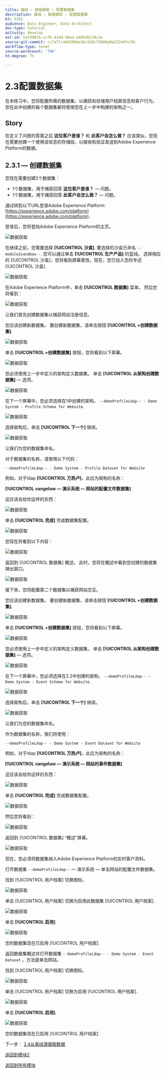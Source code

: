 ```yaml
---
title: 基础 — 数据摄取 — 配置数据集
description: 基础 — 数据摄取 — 配置数据集
kt: 5342
audience: Data Engineer, Data Architect
doc-type: tutorial
activity: develop
exl-id: 5afd987b-ccf8-414d-98aa-a485d6130c2e
source-git-commit: cc7a77c4dd380ae1bc23dc75608e8e2224dfe78c
workflow-type: tm+mt
source-wordcount: '706'
ht-degree: 7%

---
```


# 2.3配置数据集

在本练习中，您将配置所需的数据集，以捕获和存储用户档案信息和客户行为。 您在此中创建的每个数据集都将使用您在上一步中构建的架构之一。

## Story

在定义了问题的答案之后 **这位客户是谁？** 和 **此客户会怎么做？** 应该类似，您现在需要创建一个使用该信息的存储段，以接收和验证发送到Adobe Experience Platform的数据。

## 2.3.1 — 创建数据集

您现在需要创建2个数据集：

- 1个数据集，用于捕获回答 **这位客户是谁？**  — 问题。
- 1个数据集，用于捕获回答 **此客户会怎么做？**  — 问题。

通过转到以下URL登录Adobe Experience Platform: [https://experience.adobe.com/platform](https://experience.adobe.com/platform).

登录后，您将登陆Adobe Experience Platform的主页。

![数据获取](./images/home.png)

在继续之前，您需要选择 **[!UICONTROL 沙盒]**. 要选择的沙盒已命名 ``--module2sandbox--``. 您可以通过单击 **[!UICONTROL 生产产品]** 的蓝线。 选择相应的 [!UICONTROL 沙盒]，您将看到屏幕更改，现在，您已加入您的专述 [!UICONTROL 沙盒].

![数据获取](./images/sb1.png)

在Adobe Experience Platform中，单击 **[!UICONTROL 数据集]** 菜单。  然后您将看到：

![数据获取](./images/menudatasets.png)

让我们首先创建数据集以捕获网站注册信息。

您应该创建新数据集。 要创建新数据集，请单击按钮 **[!UICONTROL +创建数据集]**.

![数据获取](./images/createdataset.png)

单击 **[!UICONTROL +创建数据集]** 按钮，您将看到以下屏幕。

![数据获取](./images/datasetsetup.png)

您必须使用上一步中定义的架构定义数据集。 单击 **[!UICONTROL 从架构创建数据集]**  — 选项。

![数据获取](./images/datasetfromschema.png)

在下一个屏幕中，您必须选择在1中创建的架构， `--demoProfileLdap-- - Demo System - Profile Schema for Website`.

![数据获取](./images/schemaselection.png)

选择架构后，单击 **[!UICONTROL 下一个]** 继续。

![数据获取](./images/next.png)

让我们为您的数据集命名。

对于数据集的名称，请使用以下代码：

`--demoProfileLdap-- - Demo System - Profile Dataset for Website`

例如，对于ldap **[!UICONTROL 万热卢]**，此应为架构的名称：

**[!UICONTROL vangeluw — 演示系统 — 网站的配置文件数据集]**

这应该会给你这样的东西：

![数据获取](./images/datasetname.png)

单击 **[!UICONTROL 完成]** 完成数据集配置。

![数据获取](./images/finish.png)

您现在将看到以下内容：

![数据获取](./images/dsoverview1.png)

返回到 [!UICONTROL 数据集] 概述。 此时，您将在概述中看到您创建的数据集弹出窗口。

![数据获取](./images/dsoverview2.png)

接下来，您将配置第二个数据集以捕获网站交互。

您应该创建新数据集。 要创建新数据集，请单击按钮 **[!UICONTROL +创建数据集]**.

![数据获取](./images/createdataset.png)

单击 **[!UICONTROL +创建数据集]** 按钮，您将看到以下屏幕。

![数据获取](./images/datasetsetup.png)

您必须使用上一步中定义的架构定义数据集。 单击 **[!UICONTROL 从架构创建数据集]**  — 选项。

![数据获取](./images/datasetfromschema.png)

在下一个屏幕中，您必须选择在2.2中创建的架构， `--demoProfileLdap-- - Demo System - Event Schema for Website`.

![数据获取](./images/schemaselectionee.png)

选择架构后，单击 **[!UICONTROL 下一个]** 继续。

![数据获取](./images/next.png)

让我们为您的数据集命名。

作为数据集的名称，我们将使用：

`--demoProfileLdap-- - Demo System - Event Dataset for Website`

例如，对于ldap **[!UICONTROL 万热卢]**，此应为架构的名称：

**[!UICONTROL vangeluw — 演示系统 — 网站的事件数据集]**

这应该会给你这样的东西：

![数据获取](./images/datasetnameee.png)

单击 **[!UICONTROL 完成]** 完成数据集配置。

![数据获取](./images/finish.png)

然后您将看到：

![数据获取](./images/finish1.png)

返回到 [!UICONTROL 数据集] “概述”屏幕。

![数据获取](./images/datasetsoverview.png)

现在，您必须将数据集纳入Adobe Experience Platform的实时客户资料。

打开数据集 `--demoProfileLdap--`  — 演示系统 — 单击网站的配置文件数据集。

找到 [!UICONTROL 用户档案] 切换图标。

![数据获取](./images/ds1.png)

单击 [!UICONTROL 用户档案] 切换为启用此数据集 [!UICONTROL 用户档案].

![数据获取](./images/ds2.png)

单击 **[!UICONTROL 启用]**.

![数据获取](./images/ds3.png)

您的数据集现在已启用 [!UICONTROL 用户档案].

返回数据集概述并打开数据集 `--demoProfileLdap-- - Demo System - Event Dataset` ，方法是单击网站。

找到 [!UICONTROL 用户档案] 切换图标。

![数据获取](./images/ds4.png)

单击 [!UICONTROL 用户档案] 切换为启用 [!UICONTROL 用户档案].

![数据获取](./images/ds2.png)

单击 **[!UICONTROL 启用]**.

![数据获取](./images/ds5.png)

您的数据集现在已启用 [!UICONTROL 用户档案].

下一步： [2.4从离线源摄取数据](./ex4.md)

[返回到模块2](./data-ingestion.md)

[返回到所有模块](../../overview.md)
